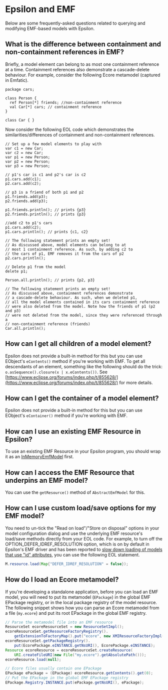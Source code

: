 # Epsilon and EMF
Below are some frequently-asked questions related to querying and modifying EMF-based models with Epsilon.
 
## What is the difference between containment and non-containment references in EMF?
Briefly, a model element can belong to as most one containment reference at a time. Containment references also demonstrate a cascade-delete behaviour. For example, consider the following Ecore metamodel (captured in Emfatic).

```emf
package cars;

class Person {
  ref Person[*] friends; //non-containment reference
  val Car[*] cars; // containment reference
}

class Car { }
```
 
Now consider the following EOL code which demonstrates the similarities/differences of containment and non-containment references.
 
```eol
// Set up a few model elements to play with
var c1 = new Car;
var c2 = new Car;
var p1 = new Person;
var p2 = new Person;
var p3 = new Person;

// p1's car is c1 and p2's car is c2
p1.cars.add(c1);
p2.cars.add(c2);

// p3 is a friend of both p1 and p2
p1.friends.add(p3);
p2.friends.add(p3);

p1.friends.println(); // prints {p3}
p2.friends.println(); // prints {p3}

//add c2 to p1's cars
p1.cars.add(c2);
p1.cars.println(); // prints {c1, c2}
 
// The following statement prints an empty set! 
// As discussed above, model elements can belong to at 
// most 1 containment reference. As such, by adding c2 to
// the cars of p1, EMF removes it from the cars of p2
p2.cars.println();

// Delete p1 from the model
delete p1;

Person.all.println(); // prints {p2, p3}

// The following statement prints an empty set!
// As discussed above, containment references demonstrate
// a cascade-delete behaviour. As such, when we deleted p1,
// all the model elements contained in its cars containment reference
// were also deleted from the model. Note how the friends of p1 (p2 and p3)
// were not deleted from the model, since they were referenced through a 
// non-containment reference (friends)
Car.all.println();
```
 
## How can I get all children of a model element?
Epsilon does not provide a built-in method for this but you can use EObject's `eContents()` method if you're working with EMF. To get all descendants of an element, something like the following should do the trick: `o.asSequence().closure(x | x.eContents())`. See [https://www.eclipse.org/forums/index.php/t/855628/](https://www.eclipse.org/forums/index.php/t/855628/) for more details.
 
## How can I get the container of a model element?
Epsilon does not provide a built-in method for this but you can use EObject's `eContainer()` method if you're working with EMF.

## How can I use an existing EMF Resource in Epsilon?
To use an existing EMF Resource in your Epsilon program, you should wrap it as an [InMemoryEmfModel](http://download.eclipse.org/epsilon/javadoc/org/eclipse/epsilon/emc/emf/InMemoryEmfModel.html) first.

## How can I access the EMF Resource that underpins an EMF model?

You can use the `getResource()` method of `AbstractEmfModel` for this.

## How can I use custom load/save options for my EMF model?
You need to un-tick the "Read on load"/"Store on disposal" options in your model configuration dialog and use the underlying EMF resource's load/save methods directly from your EOL code. For example, to turn off the OPTION_DEFER_IDREF_RESOLUTION option, which is on by default in Epsilon's EMF driver and has been reported to [slow down loading of models that use "id" attributes](https://www.eclipse.org/forums/index.php/m/1754026/#msg_1754026), you can use the following EOL statement.

```java
M.resource.load(Map{"DEFER_IDREF_RESOLUTION" = false});
```

## How do I load an Ecore metamodel?

If you're developing a standalone application, before you can load an EMF model, you will need to put its metamodel (`EPackage`) in the global EMF EPackage registry, or in the local package registry of the model resource. The following snippet shows how you can parse an Ecore metamodel from a file (`my.ecore`) and put its root EPackage in the global EMF registry.

```java
// Parse the metamodel file into an EMF resource
ResourceSet ecoreResourceSet = new ResourceSetImpl();
ecoreResourceSet.getResourceFactoryRegistry().
	getExtensionToFactoryMap().put("ecore", new XMIResourceFactoryImpl());
ecoreResourceSet.getPackageRegistry().
	put(EcorePackage.eINSTANCE.getNsURI(), EcorePackage.eINSTANCE);	
Resource ecoreResource = ecoreResourceSet.createResource(
	URI.createFileURI(new File("my.ecore").getAbsolutePath()));
ecoreResource.load(null);

// Ecore files usually contain one EPackage
EPackage ePackage = (EPackage) ecoreResource.getContents().get(0);
// Put the EPackage in the global EMF EPackage registry
EPackage.Registry.INSTANCE.put(ePackage.getNsURI(), ePackage);
```
